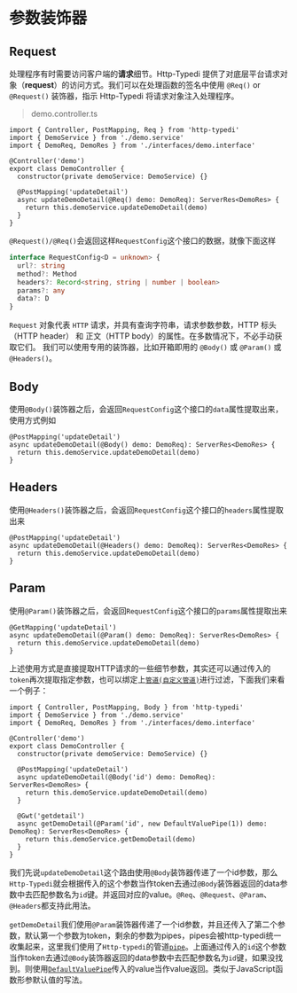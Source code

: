 # 参数装饰器

## Request

处理程序有时需要访问客户端的**请求**细节。Http-Typedi 提供了对底层平台请求对象（**request**）的访问方式。我们可以在处理函数的签名中使用 `@Req()` or `@Request()` 装饰器，指示 Http-Typedi 将请求对象注入处理程序。

> demo.controller.ts

```ts{9}
import { Controller, PostMapping, Req } from 'http-typedi'
import { DemoService } from './demo.service'
import { DemoReq, DemoRes } from './interfaces/demo.interface'

@Controller('demo')
export class DemoController {
  constructor(private demoService: DemoService) {}

  @PostMapping('updateDetail')
  async updateDemoDetail(@Req() demo: DemoReq): ServerRes<DemoRes> {
    return this.demoService.updateDemoDetail(demo)
  }
}
```

`@Request()/@Req()`会返回这样`RequestConfig`这个接口的数据，就像下面这样

```ts
interface RequestConfig<D = unknown> {
  url?: string
  method?: Method
  headers?: Record<string, string | number | boolean>
  params?: any
  data?: D
}
```

`Request` 对象代表 `HTTP` 请求，并具有查询字符串，请求参数参数，HTTP 标头（HTTP header） 和 正文（HTTP body）的属性。在多数情况下，不必手动获取它们。 我们可以使用专用的装饰器，比如开箱即用的 `@Body()` 或 `@Param()` 或 `@Headers()`。

## Body

使用`@Body()`装饰器之后，会返回`RequestConfig`这个接口的`data`属性提取出来，使用方式例如

```ts{2}
@PostMapping('updateDetail')
async updateDemoDetail(@Body() demo: DemoReq): ServerRes<DemoRes> {
  return this.demoService.updateDemoDetail(demo)
}
```

## Headers

使用`@Headers()`装饰器之后，会返回`RequestConfig`这个接口的`headers`属性提取出来
```ts{2}
@PostMapping('updateDetail')
async updateDemoDetail(@Headers() demo: DemoReq): ServerRes<DemoRes> {
  return this.demoService.updateDemoDetail(demo)
}
```
## Param

使用`@Param()`装饰器之后，会返回`RequestConfig`这个接口的`params`属性提取出来
```ts{2}
@GetMapping('updateDetail')
async updateDemoDetail(@Param() demo: DemoReq): ServerRes<DemoRes> {
  return this.demoService.updateDemoDetail(demo)
}
```


上述使用方式是直接提取HTTP请求的一些细节参数，其实还可以通过传入的`token`再次提取指定参数，也可以绑定上[`管道(自定义管道)`](../pipe/index.md)进行过滤，下面我们来看一个例子：

```ts{9}
import { Controller, PostMapping, Body } from 'http-typedi'
import { DemoService } from './demo.service'
import { DemoReq, DemoRes } from './interfaces/demo.interface'

@Controller('demo')
export class DemoController {
  constructor(private demoService: DemoService) {}

  @PostMapping('updateDetail')
  async updateDemoDetail(@Body('id') demo: DemoReq): ServerRes<DemoRes> {
    return this.demoService.updateDemoDetail(demo)
  }

  @Gwt('getdetail')
  async getDemoDetail(@Param('id', new DefaultValuePipe(1)) demo: DemoReq): ServerRes<DemoRes> {
    return this.demoService.getDemoDetail(demo)
  }
}
```

我们先说`updateDemoDetail`这个路由使用`@Body`装饰器传递了一个id参数，那么`Http-Typedi`就会根据传入的这个参数当作token去通过`@Body`装饰器返回的data参数中去匹配参数名为`id`键。并返回对应的value。`@Req`、`@Request`、`@Param`、`@Headers`都支持此用法。

`getDemoDetail`我们使用`@Param`装饰器传递了一个id参数，并且还传入了第二个参数，默认第一个参数为token，剩余的参数为pipes，pipes会被http-typedi统一收集起来，这里我们使用了`Http-typedi`的管道[`pipe`](../pipe/index.md)。上面通过传入的`id`这个参数当作token去通过`@Body`装饰器返回的data参数中去匹配参数名为`id`键，如果没找到。则使用[`DefaultValuePipe`](../pipe/index.md)传入的value当作value返回。类似于JavaScript函数形参默认值的写法。